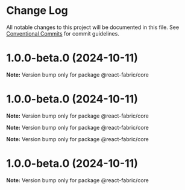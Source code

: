 # Change Log

All notable changes to this project will be documented in this file.
See [Conventional Commits](https://conventionalcommits.org) for commit guidelines.

# 1.0.0-beta.0 (2024-10-11)

**Note:** Version bump only for package @react-fabric/core

# 1.0.0-beta.0 (2024-10-11)

**Note:** Version bump only for package @react-fabric/core

**Note:** Version bump only for package @react-fabric/core

**Note:** Version bump only for package @react-fabric/core

# 1.0.0-beta.0 (2024-10-11)

**Note:** Version bump only for package @react-fabric/core
